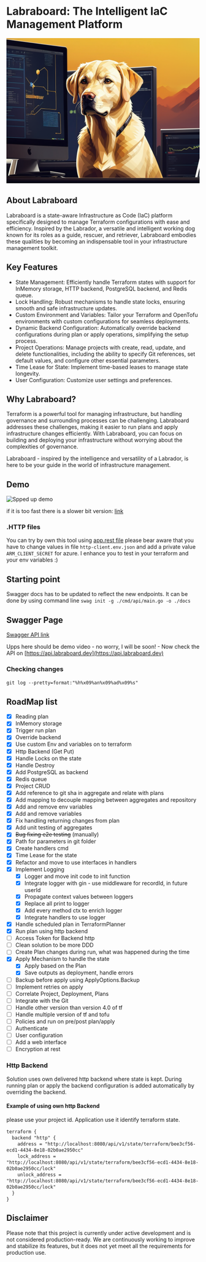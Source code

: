 # Labraboard: The Intelligent IaC Management Platform

![Labraboard](.img/logo.png)
## About Labraboard

Labraboard is a state-aware Infrastructure as Code (IaC) platform specifically designed to manage Terraform configurations with ease and efficiency. Inspired by the Labrador, a versatile and intelligent working dog known for its roles as a guide, rescuer, and retriever, Labraboard embodies these qualities by becoming an indispensable tool in your infrastructure management toolkit.

## Key Features

* State Management: Efficiently handle Terraform states with support for InMemory storage, HTTP backend, PostgreSQL backend, and Redis queue.
* Lock Handling: Robust mechanisms to handle state locks, ensuring smooth and safe infrastructure updates.
* Custom Environment and Variables: Tailor your Terraform and OpenTofu environments with custom configurations for seamless deployments.
* Dynamic Backend Configuration: Automatically override backend configurations during plan or apply operations, simplifying the setup process.
* Project Operations: Manage projects with create, read, update, and delete functionalities, including the ability to specify Git references, set default values, and configure other essential parameters.
* Time Lease for State: Implement time-based leases to manage state longevity.
* User Configuration: Customize user settings and preferences.

## Why Labraboard?
Terraform is a powerful tool for managing infrastructure, but handling governance and surrounding processes can be challenging. Labraboard addresses these challenges, making it easier to run plans and apply infrastructure changes efficiently. With Labraboard, you can focus on building and deploying your infrastructure without worrying about the complexities of governance.

Labraboard - inspired by the intelligence and versatility of a Labrador, is here to be your guide in the world of infrastructure management.

## Demo
![Spped up demo](https://github.com/PawelHaracz/labraboard/assets/14162492/c2f6f8ab-9c3e-4419-8ccf-45582b602639)

if it is too fast there is a slower bit version: [link](https://github.com/PawelHaracz/labraboard/assets/14162492/74c482b9-05fd-4e53-9cd8-da1b46207836)

### .HTTP files

You can try by own this tool using [app.rest file](api.rest) please bear aware that you have to change values in file `http-client.env.json` and add a private value `ARM_CLIENT_SECRET` for azure. 
I enhance you to test in your terraform and your env variables :)

## Starting point

Swagger docs has to be updated to reflect the new endpoints. 
It can be done by using command line `swag init -g ./cmd/api/main.go -o ./docs`

## Swagger Page
[Swagger API link](https://api.labraboard.dev)

Upps here should be demo video - no worry, I will be soon! - Now check the API on [https://api.labraboard.dev](https://api.labraboard.dev)

### Checking changes 
`git log --pretty=format:"%h%x09%an%x09%ad%x09%s"`

## RoadMap list
- [X] Reading plan
- [X] InMemory storage
- [X] Trigger run plan
- [X] Override backend
- [X] Use custom Env and variables on to terraform
- [X] Http Backend (Get Put)
- [X] Handle Locks on the state 
- [X] Handle Destroy
- [X] Add PostgreSQL as backend
- [X] Redis queue
- [X] Project CRUD
- [x] Add reference to git sha in aggregate and relate with plans
- [x] Add mapping to decouple mapping between aggregates and repository
- [X] Add and remove env variables
- [X] Add and remove  variables
- [X] Fix handling returning changes from plan
- [X] Add unit testing of aggregates
- [X] ~~Bug fixing e2e testing~~ (manually)
- [X] Path for parameters in git folder
- [X] Create handlers cmd
- [X] Time Lease for the state
- [X] Refactor and move to use interfaces in handlers
- [X] Implement Logging
  - [X] Logger and move init code to init function
  - [X] Integrate logger with gin - use middleware for recordId, in future userId
  - [X] Propagate context values between loggers
  - [X] Replace all print to logger
  - [X] Add every method ctx to enrich logger
  - [X] Integrate handlers to use logger
- [X] Handle scheduled plan in TerraformPlanner
- [X] Run plan using http backend 
- [ ] Access Token for Backend http
- [ ] Clean solution to be more DDD
- [ ] Create Plan changes during run, what was happened during the time
- [X] Apply Mechanism to handle the state
  - [X] Apply based on the Plan
  - [X] Save outputs as deployment, handle errors
- [ ] Backup before apply using ApplyOptions.Backup
- [ ] Implement retries on apply
- [ ] Correlate Project, Deployment, Plans
- [ ] Integrate with the Git
- [ ] Handle other version than version 4.0 of tf 
- [ ] Handle multiple version of tf and tofu
- [ ] Policies and run on pre/post plan/apply
- [ ] Authenticate
- [ ] User configuration
- [ ] Add a web interface
- [ ] Encryption at rest

[//]: # (### Architecture )

[//]: # (#### Event Storming )

[//]: # ([Labraboard Event storming]&#40;https://miro.com/app/board/uXjVKHzpuQ4=/?share_link_id=741994614357&#41;)

[//]: # ()
[//]: # (![big-picture-1.png]&#40;.img/big-picture-1.png&#41;)

### Http Backend
Solution uses own delivered http backend where state is kept. During running plan or apply the backend configuration is 
added automatically by overriding the backend. 

#### Example of using own http Backend
please use your project id. Application use it identify terraform state.
```hcl
terraform {
  backend "http" {
    address = "http://localhost:8080/api/v1/state/terraform/bee3cf56-ecd1-4434-8e18-02b0ae2950cc"
    lock_address = "http://localhost:8080/api/v1/state/terraform/bee3cf56-ecd1-4434-8e18-02b0ae2950cc/lock"
    unlock_address = "http://localhost:8080/api/v1/state/terraform/bee3cf56-ecd1-4434-8e18-02b0ae2950cc/lock"
  }
}
```
## Disclaimer

Please note that this project is currently under active development and is not considered production-ready. We are continuously working to improve and stabilize its features, but it does not yet meet all the requirements for production use.
